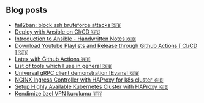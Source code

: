 ## Blog posts

<!-- BLOG-POST-LIST:START -->
- [fail2ban: block ssh bruteforce attacks 🇬🇧](https://mrturkmen.com/fail2ban/)
- [Deploy with Ansible on CI/CD 🇬🇧](https://mrturkmen.com/deploy-with-ansible/)
- [Introduction to Ansible - Handwritten Notes 🇬🇧](https://mrturkmen.com/intro-to-ansible-notes/)
- [Download Youtube Playlists and Release through Github Actions [ CI/CD ] 🇬🇧](https://mrturkmen.com/download-release-youtube-playlists/)
- [Latex with Github Actions 🇬🇧](https://mrturkmen.com/build-release-latex/)
- [List of tools which I use in general 🇬🇧](https://mrturkmen.com/tools/)
- [Universal gRPC client demonstration [Evans] 🇬🇧](https://mrturkmen.com/gRPC-calls-with-evans/)
- [NGINX Ingress Controller with HAProxy for k8s cluster 🇬🇧](https://mrturkmen.com/setup-ingress-controller/)
- [Setup Highly Available Kubernetes Cluster with HAProxy 🇬🇧](https://mrturkmen.com/install-ha-kubernetes-cluster/)
- [Kendimize özel VPN kurulumu 🇹🇷](https://mrturkmen.com/vpn-kuralim/)
<!-- BLOG-POST-LIST:END -->

